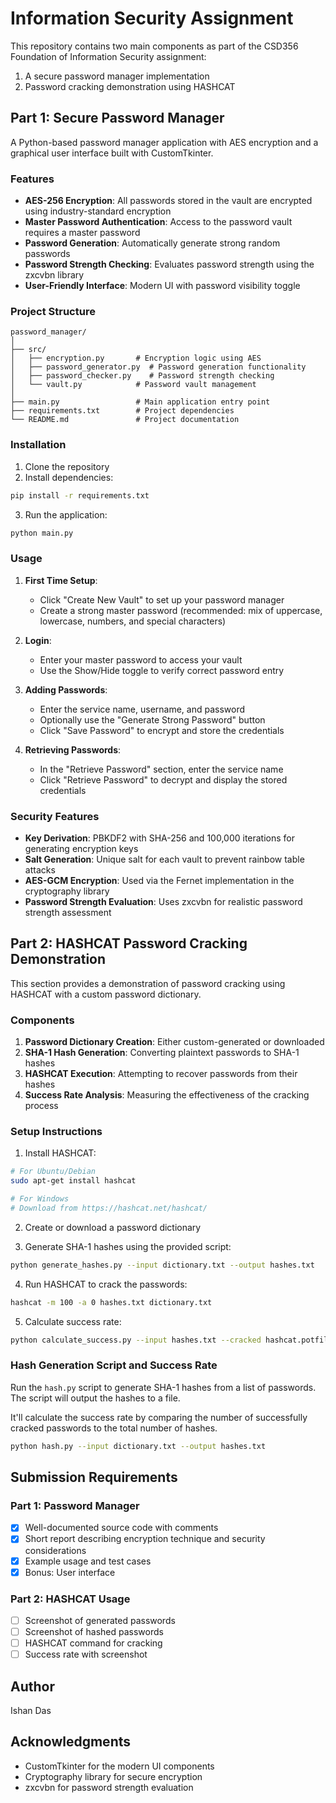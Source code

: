 # Information Security Assignment

This repository contains two main components as part of the CSD356 Foundation of Information Security assignment:

1. A secure password manager implementation
2. Password cracking demonstration using HASHCAT

## Part 1: Secure Password Manager

A Python-based password manager application with AES encryption and a graphical user interface built with CustomTkinter.

### Features

- **AES-256 Encryption**: All passwords stored in the vault are encrypted using industry-standard encryption
- **Master Password Authentication**: Access to the password vault requires a master password
- **Password Generation**: Automatically generate strong random passwords
- **Password Strength Checking**: Evaluates password strength using the zxcvbn library
- **User-Friendly Interface**: Modern UI with password visibility toggle

### Project Structure

```
password_manager/
│
├── src/
│   ├── encryption.py       # Encryption logic using AES
│   ├── password_generator.py  # Password generation functionality
│   ├── password_checker.py    # Password strength checking
│   └── vault.py            # Password vault management
│
├── main.py                 # Main application entry point
├── requirements.txt        # Project dependencies
└── README.md               # Project documentation
```

### Installation

1. Clone the repository
2. Install dependencies:
```bash
pip install -r requirements.txt
```

3. Run the application:
```bash
python main.py
```

### Usage

1. **First Time Setup**:
   - Click "Create New Vault" to set up your password manager
   - Create a strong master password (recommended: mix of uppercase, lowercase, numbers, and special characters)

2. **Login**:
   - Enter your master password to access your vault
   - Use the Show/Hide toggle to verify correct password entry

3. **Adding Passwords**:
   - Enter the service name, username, and password
   - Optionally use the "Generate Strong Password" button
   - Click "Save Password" to encrypt and store the credentials

4. **Retrieving Passwords**:
   - In the "Retrieve Password" section, enter the service name
   - Click "Retrieve Password" to decrypt and display the stored credentials

### Security Features

- **Key Derivation**: PBKDF2 with SHA-256 and 100,000 iterations for generating encryption keys
- **Salt Generation**: Unique salt for each vault to prevent rainbow table attacks
- **AES-GCM Encryption**: Used via the Fernet implementation in the cryptography library
- **Password Strength Evaluation**: Uses zxcvbn for realistic password strength assessment

## Part 2: HASHCAT Password Cracking Demonstration

This section provides a demonstration of password cracking using HASHCAT with a custom password dictionary.

### Components

1. **Password Dictionary Creation**: Either custom-generated or downloaded
2. **SHA-1 Hash Generation**: Converting plaintext passwords to SHA-1 hashes
3. **HASHCAT Execution**: Attempting to recover passwords from their hashes
4. **Success Rate Analysis**: Measuring the effectiveness of the cracking process

### Setup Instructions

1. Install HASHCAT:
```bash
# For Ubuntu/Debian
sudo apt-get install hashcat

# For Windows
# Download from https://hashcat.net/hashcat/
```

2. Create or download a password dictionary

3. Generate SHA-1 hashes using the provided script:
```bash
python generate_hashes.py --input dictionary.txt --output hashes.txt
```

4. Run HASHCAT to crack the passwords:
```bash
hashcat -m 100 -a 0 hashes.txt dictionary.txt
```

5. Calculate success rate:
```bash
python calculate_success.py --input hashes.txt --cracked hashcat.potfile
```

### Hash Generation Script and Success Rate

Run the `hash.py` script to generate SHA-1 hashes from a list of passwords. The script will output the hashes to a file.

It'll calculate the success rate by comparing the number of successfully cracked passwords to the total number of hashes.

```bash
python hash.py --input dictionary.txt --output hashes.txt
```


## Submission Requirements

### Part 1: Password Manager
- [x] Well-documented source code with comments
- [x] Short report describing encryption technique and security considerations
- [x] Example usage and test cases
- [x] Bonus: User interface

### Part 2: HASHCAT Usage
- [ ] Screenshot of generated passwords
- [ ] Screenshot of hashed passwords
- [ ] HASHCAT command for cracking
- [ ] Success rate with screenshot

## Author

Ishan Das

## Acknowledgments

- CustomTkinter for the modern UI components
- Cryptography library for secure encryption
- zxcvbn for password strength evaluation